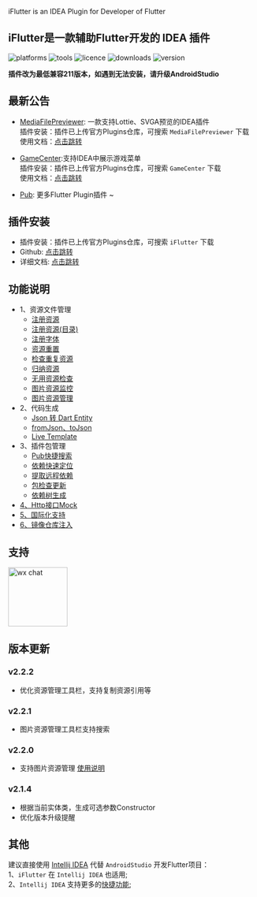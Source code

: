 <!-- Plugin description -->
iFlutter is an IDEA Plugin for Developer of Flutter
<!-- Plugin description end -->

## iFlutter是一款辅助Flutter开发的 IDEA 插件

![platforms](https://img.shields.io/badge/platforms-macos%20%7C%20windows%20%7C%20linux-blue) 
![tools](https://img.shields.io/badge/idea-intellij_IDEA%20%7C%20AndroidStudio-blue) 
![licence](https://img.shields.io/badge/licence-MIT-blue) 
![downloads](https://img.shields.io/jetbrains/plugin/d/18457)
![version](https://img.shields.io/jetbrains/plugin/v/18457)

**插件改为最低兼容211版本，如遇到无法安装，请升级AndroidStudio**

## 最新公告

- [MediaFilePreviewer](https://github.com/YangLang116/MediaFilePreviewer): 一款支持Lottie、SVGA预览的IDEA插件  
插件安装：插件已上传官方Plugins仓库，可搜索 `MediaFilePreviewer` 下载  
使用文档：[点击跳转](https://iflutter.toolu.cn/content/chapter-7/part-1.html)

- [GameCenter](https://github.com/YangLang116/GameCenter):支持IDEA中展示游戏菜单  
插件安装：插件已上传官方Plugins仓库，可搜索 `GameCenter` 下载  
使用文档：[点击跳转](https://iflutter.toolu.cn/content/chapter-8/part-1.html)

- [Pub](https://pub.dev/publishers/iflutter.toolu.cn/packages): 更多Flutter Plugin插件 ~

## 插件安装

- 插件安装：插件已上传官方Plugins仓库，可搜索 `iFlutter` 下载
- Github: [点击跳转](https://github.com/YangLang116/iFlutter)
- 详细文档: [点击跳转](https://iflutter.toolu.cn)

## 功能说明
- 1、资源文件管理
  - [注册资源](https://iflutter.toolu.cn/content/chapter-1/part-1.html)
  - [注册资源(目录)](https://iflutter.toolu.cn/content/chapter-1/part-2.html)
  - [注册字体](https://iflutter.toolu.cn/content/chapter-1/part-3.html)
  - [资源重置](https://iflutter.toolu.cn/content/chapter-1/part-4.html)
  - [检查重复资源](https://iflutter.toolu.cn/content/chapter-1/part-5.html)
  - [归纳资源](https://iflutter.toolu.cn/content/chapter-1/part-6.html)
  - [无用资源检查](https://iflutter.toolu.cn/content/chapter-1/part-7.html)
  - [图片资源监控](https://iflutter.toolu.cn/content/chapter-1/part-8.html)
  - [图片资源管理](https://iflutter.toolu.cn/content/chapter-1/part-9.html)
- 2、代码生成
  - [Json 转 Dart Entity](https://iflutter.toolu.cn/content/chapter-2/part-1.html)
  - [fromJson、toJson](https://iflutter.toolu.cn/content/chapter-2/part-2.html)
  - [Live Template](https://iflutter.toolu.cn/content/chapter-2/part-3.html)
- 3、插件包管理
  - [Pub快捷搜索](https://iflutter.toolu.cn/content/chapter-3/part-1.html)
  - [依赖快速定位](https://iflutter.toolu.cn/content/chapter-3/part-2.html)
  - [提取远程依赖](https://iflutter.toolu.cn/content/chapter-3/part-3.html)
  - [包检查更新](https://iflutter.toolu.cn/content/chapter-3/part-4.html)
  - [依赖树生成](https://iflutter.toolu.cn/content/chapter-3/part-5.html)
- [4、Http接口Mock](https://iflutter.toolu.cn/content/chapter-4/part-1.html)
- [5、国际化支持](https://iflutter.toolu.cn/content/chapter-5/part-1.html)
- [6、镜像仓库注入](https://iflutter.toolu.cn/content/chapter-6/part-1.html)

## 支持
  <img src="https://cdn.jsdelivr.net/gh/YangLang116/iFlutter-Document/configs/iflutter_wechat.png" width="120"  alt="wx chat"/>

## 版本更新
### v2.2.2
- 优化资源管理工具栏，支持复制资源引用等

### v2.2.1
- 图片资源管理工具栏支持搜索

### v2.2.0
- 支持图片资源管理 [使用说明](https://iflutter.toolu.cn/content/chapter-1/part-9.html)

### v2.1.4
- 根据当前实体类，生成可选参数Constructor
- 优化版本升级提醒

## 其他

建议直接使用 [Intellij IDEA](https://www.jetbrains.com/idea/) 代替 `AndroidStudio` 开发Flutter项目：  
1、`iFlutter` 在 `Intellij IDEA` 也适用;  
2、`Intellij IDEA`
支持更多的[快捷功能](https://medium.com/flutter-community/flutter-ide-shortcuts-for-faster-development-2ef45c51085b);
